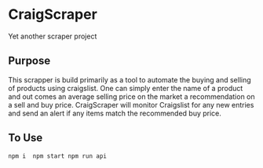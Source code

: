 # CraigScraper
Yet another scraper project 

## Purpose
This scrapper is build primarily as a tool to automate the buying and selling of products using craigslist.
One can simply enter the name of a product and out comes an average selling price on the market a recommendation on a sell and buy 
price. CraigScraper will monitor Craigslist for any new entries and send an alert if any items match the recommended buy price.

## To Use
` npm i 
  npm start
  npm run api
`
